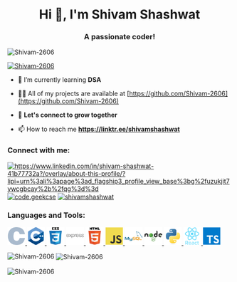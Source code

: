 <h1 align="center">Hi 👋, I'm Shivam Shashwat</h1>
<h3 align="center">A passionate coder!</h3>

<p align="left"> <img src="https://komarev.com/ghpvc/?username=Shivam-2606&label=Profile%20views&color=0e75b6&style=flat" alt="Shivam-2606" /> </p>

<p align="left"> <a href="https://github.com/ryo-ma/github-profile-trophy"><img src="https://github-profile-trophy.vercel.app/?username=Shivam-2606" alt="Shivam-2606" /></a> </p>

- 🌱 I’m currently learning **DSA**

- 👨‍💻 All of my projects are available at [https://github.com/Shivam-2606](https://github.com/Shivam-2606)

- 💬 **Let's connect to grow together**

- 📫 How to reach me **https://linktr.ee/shivamshashwat**

<h3 align="left">Connect with me:</h3>
<p align="left">
<a href="https://www.linkedin.com/in/shivam-shashwat-41b77732a?lipi=urn%3Ali%3Apage%3Ad_flagship3_profile_view_base_contact_details%3BuRJIdjRPS%2FGLKtiJKfjHvg%3D%3D" target="blank"><img align="center" src="https://raw.githubusercontent.com/rahuldkjain/github-profile-readme-generator/master/src/images/icons/Social/linked-in-alt.svg" alt="https://www.linkedin.com/in/shivam-shashwat-41b77732a?/overlay/about-this-profile/?lipi=urn%3ali%3apage%3ad_flagship3_profile_view_base%3bg%2fuzukjit7ywcgbcay%2b%2fqg%3d%3d" height="30" width="40" /></a>
<a href="https://www.instagram.com/shiv_x_m_?igsh=MWprazlobHRqOWtuZw==" target="blank"><img align="center" src="https://raw.githubusercontent.com/rahuldkjain/github-profile-readme-generator/master/src/images/icons/Social/instagram.svg" alt="code.geekcse" height="30" width="40" /></a>
<a href="https://leetcode.com/u/4GyFjV5TD8/" target="blank"><img align="center" src="https://raw.githubusercontent.com/rahuldkjain/github-profile-readme-generator/master/src/images/icons/Social/leet-code.svg" alt="shivamshashwat" height="30" width="40" /></a>
</p>

<h3 align="left">Languages and Tools:</h3>
<p align="left"> <a href="https://www.cprogramming.com/" target="_blank" rel="noreferrer"> <img src="https://raw.githubusercontent.com/devicons/devicon/master/icons/c/c-original.svg" alt="c" width="40" height="40"/> </a> <a href="https://www.w3schools.com/cpp/" target="_blank" rel="noreferrer"> <img src="https://raw.githubusercontent.com/devicons/devicon/master/icons/cplusplus/cplusplus-original.svg" alt="cplusplus" width="40" height="40"/> </a> <a href="https://www.w3schools.com/css/" target="_blank" rel="noreferrer"> <img src="https://raw.githubusercontent.com/devicons/devicon/master/icons/css3/css3-original-wordmark.svg" alt="css3" width="40" height="40"/> </a> <a href="https://expressjs.com" target="_blank" rel="noreferrer"> <img src="https://raw.githubusercontent.com/devicons/devicon/master/icons/express/express-original-wordmark.svg" alt="express" width="40" height="40"/> </a> <a href="https://www.w3.org/html/" target="_blank" rel="noreferrer"> <img src="https://raw.githubusercontent.com/devicons/devicon/master/icons/html5/html5-original-wordmark.svg" alt="html5" width="40" height="40"/> </a> <a href="https://developer.mozilla.org/en-US/docs/Web/JavaScript" target="_blank" rel="noreferrer"> <img src="https://raw.githubusercontent.com/devicons/devicon/master/icons/javascript/javascript-original.svg" alt="javascript" width="40" height="40"/> </a> <a href="https://www.mysql.com/" target="_blank" rel="noreferrer"> <img src="https://raw.githubusercontent.com/devicons/devicon/master/icons/mysql/mysql-original-wordmark.svg" alt="mysql" width="40" height="40"/> </a> <a href="https://nodejs.org" target="_blank" rel="noreferrer"> <img src="https://raw.githubusercontent.com/devicons/devicon/master/icons/nodejs/nodejs-original-wordmark.svg" alt="nodejs" width="40" height="40"/> </a> <a href="https://www.python.org" target="_blank" rel="noreferrer"> <img src="https://raw.githubusercontent.com/devicons/devicon/master/icons/python/python-original.svg" alt="python" width="40" height="40"/> </a> <a href="https://reactjs.org/" target="_blank" rel="noreferrer"> <img src="https://raw.githubusercontent.com/devicons/devicon/master/icons/react/react-original-wordmark.svg" alt="react" width="40" height="40"/> </a> <a href="https://www.typescriptlang.org/" target="_blank" rel="noreferrer"> <img src="https://raw.githubusercontent.com/devicons/devicon/master/icons/typescript/typescript-original.svg" alt="typescript" width="40" height="40"/> </a> </p>

<p><img align="left" src="https://github-readme-stats.vercel.app/api/top-langs?username=Shivam-2606&show_icons=true&locale=en&layout=compact" alt="Shivam-2606" /></p>

<p>&nbsp;<img align="center" src="https://github-readme-stats.vercel.app/api?username=Shivam-2606&show_icons=true&locale=en" alt="Shivam-2606" /></p>

<p><img align="center" src="https://github-readme-streak-stats.herokuapp.com/?user=Shivam-2606&" alt="Shivam-2606" /></p>
